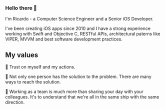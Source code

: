 ### Hello there 👋

I'm Ricardo - a Computer Science Engineer and a Senior iOS Developer.

I've been creating iOS apps since 2010 and I have a strong experience working with Swift and Objective C, RESTful APIs, architectural paterns like VIPER, MVVM and best software development practices.

## My values
🦾 Trust on myself and my actions.

🤝 Not only one person has the solution to the problem. There are many ways to reach the solution.

🚀 Working as a team is much more than sharing your day with your colleagues. It's to understand that we're all in the same ship with the same direction.

<!--
**rcasanovan/rcasanovan** is a ✨ _special_ ✨ repository because its `README.md` (this file) appears on your GitHub profile.

Here are some ideas to get you started:

- 🔭 I’m currently working on ...
- 🌱 I’m currently learning ...
- 👯 I’m looking to collaborate on ...
- 🤔 I’m looking for help with ...
- 💬 Ask me about ...
- 📫 How to reach me: ...
- 😄 Pronouns: ...
- ⚡ Fun fact: ...
-->
